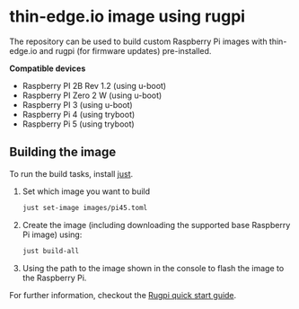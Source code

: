 # thin-edge.io image using rugpi

The repository can be used to build custom Raspberry Pi images with thin-edge.io and rugpi (for firmware updates) pre-installed.

**Compatible devices**

* Raspberry PI 2B Rev 1.2 (using u-boot)
* Raspberry PI Zero 2 W (using u-boot)
* Raspberry PI 3 (using u-boot)
* Raspberry Pi 4 (using tryboot)
* Raspberry Pi 5 (using tryboot)

## Building the image

To run the build tasks, install [just](https://just.systems/man/en/chapter_5.html).

1. Set which image you want to build

    ```sh
    just set-image images/pi45.toml
    ```

2. Create the image (including downloading the supported base Raspberry Pi image) using:

    ```sh
    just build-all
    ```

3. Using the path to the image shown in the console to flash the image to the Raspberry Pi.


For further information, checkout the [Rugpi quick start guide](https://oss.silitics.com/rugpi/docs/getting-started).
